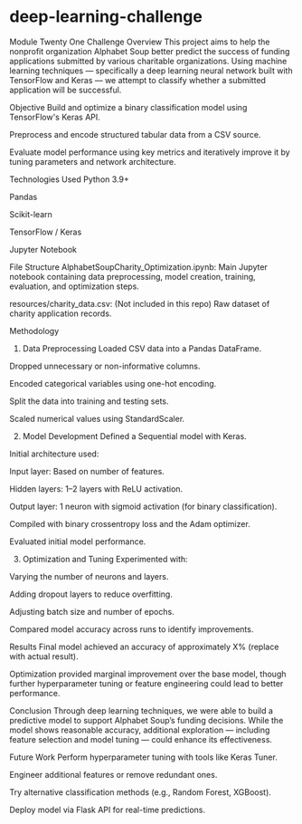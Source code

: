 # deep-learning-challenge
Module Twenty One Challenge
Overview
This project aims to help the nonprofit organization Alphabet Soup better predict the success of funding applications submitted by various charitable organizations. Using machine learning techniques — specifically a deep learning neural network built with TensorFlow and Keras — we attempt to classify whether a submitted application will be successful.

Objective
Build and optimize a binary classification model using TensorFlow's Keras API.

Preprocess and encode structured tabular data from a CSV source.

Evaluate model performance using key metrics and iteratively improve it by tuning parameters and network architecture.

Technologies Used
Python 3.9+

Pandas

Scikit-learn

TensorFlow / Keras

Jupyter Notebook

File Structure
AlphabetSoupCharity_Optimization.ipynb: Main Jupyter notebook containing data preprocessing, model creation, training, evaluation, and optimization steps.

resources/charity_data.csv: (Not included in this repo) Raw dataset of charity application records.

Methodology
1. Data Preprocessing
Loaded CSV data into a Pandas DataFrame.

Dropped unnecessary or non-informative columns.

Encoded categorical variables using one-hot encoding.

Split the data into training and testing sets.

Scaled numerical values using StandardScaler.

2. Model Development
Defined a Sequential model with Keras.

Initial architecture used:

Input layer: Based on number of features.

Hidden layers: 1–2 layers with ReLU activation.

Output layer: 1 neuron with sigmoid activation (for binary classification).

Compiled with binary crossentropy loss and the Adam optimizer.

Evaluated initial model performance.

3. Optimization and Tuning
Experimented with:

Varying the number of neurons and layers.

Adding dropout layers to reduce overfitting.

Adjusting batch size and number of epochs.

Compared model accuracy across runs to identify improvements.

Results
Final model achieved an accuracy of approximately X% (replace with actual result).

Optimization provided marginal improvement over the base model, though further hyperparameter tuning or feature engineering could lead to better performance.

Conclusion
Through deep learning techniques, we were able to build a predictive model to support Alphabet Soup’s funding decisions. While the model shows reasonable accuracy, additional exploration — including feature selection and model tuning — could enhance its effectiveness.

Future Work
Perform hyperparameter tuning with tools like Keras Tuner.

Engineer additional features or remove redundant ones.

Try alternative classification methods (e.g., Random Forest, XGBoost).

Deploy model via Flask API for real-time predictions.

